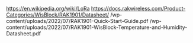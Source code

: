 https://en.wikipedia.org/wiki/LoRa
https://docs.rakwireless.com/Product-Categories/WisBlock/RAK1901/Datasheet/
/wp-content/uploads/2022/07/RAK1901-Quick-Start-Guide.pdf
/wp-content/uploads/2022/07/RAK1901-WisBlock-Temperature-and-Humidity-Datasheet.pdf
